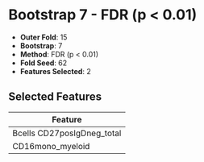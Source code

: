 # Bootstrap 7 - FDR (p < 0.01)

- **Outer Fold**: 15
- **Bootstrap**: 7
- **Method**: FDR (p < 0.01)
- **Fold Seed**: 62
- **Features Selected**: 2

## Selected Features

| Feature |
|---------|
| Bcells CD27posIgDneg_total |
| CD16mono_myeloid |
